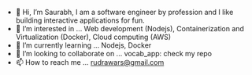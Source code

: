 - 👋 Hi, I’m Saurabh, I am a software engineer by profession and I like building interactive applications for fun. 
- 👀 I’m interested in ...
     Web development (Nodejs), Containerization and Virtualization (Docker), Cloud computing (AWS)
- 🌱 I’m currently learning ... Nodejs, Docker
- 💞️ I’m looking to collaborate on ...
     vocab_app: check my repo
- 📫 How to reach me ... rudrawars@gmail.com

<!---
sa171/sa171 is a ✨ special ✨ repository because its `README.md` (this file) appears on your GitHub profile.
You can click the Preview link to take a look at your changes.
--->
